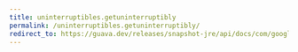 ```yaml
---
title: uninterruptibles.getuninterruptibly
permalink: /uninterruptibles.getuninterruptibly/
redirect_to: https://guava.dev/releases/snapshot-jre/api/docs/com/google/common/util/concurrent/Uninterruptibles.html#getUninterruptibly-java.util.concurrent.Future-
---
```

